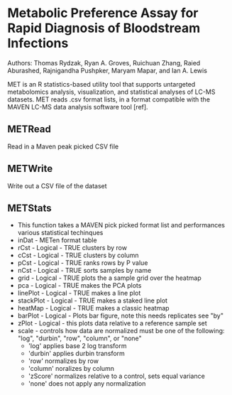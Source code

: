 # Metabolic Preference Assay for Rapid Diagnosis of Bloodstream Infections #
Authors: Thomas Rydzak, Ryan A. Groves, Ruichuan Zhang, Raied Aburashed, Rajnigandha Pushpker, Maryam Mapar, and Ian A. Lewis


MET is an R statistics-based utility tool that supports untargeted metabolomics analysis, visualization, and statistical analyses of LC-MS datasets. MET reads .csv format lists, in a format compatible with the MAVEN LC-MS data analysis software tool [ref].

## METRead ##
  Read in a Maven peak picked CSV file 
## METWrite ##
  Write out a CSV file of the dataset
## METStats ##
* This function takes a MAVEN pick picked format list and performances various statistical techinques 
* inDat - METen format table
* rCst - Logical - TRUE clusters by row
* cCst - Logical - TRUE clusters by column
* pCst - Logical - TRUE ranks rows by P value 
* nCst - Logical - TRUE sorts samples by name
* grid - Logical - TRUE plots the a sample grid over the heatmap
* pca - Logical - TRUE makes the PCA plots
* linePlot - Logical - TRUE makes a line plot
* stackPlot - Logical - TRUE makes a staked line plot
* heatMap - Logical - TRUE makes a classic heatmap
* barPlot - Logical - Plots bar figure, note this needs replicates see "by"
* zPlot - Logical - this plots data relative to a reference sample set
* scale - controls how data are normalized must be one of the following: "log", "durbin", "row", "column", or "none"
   - 'log' applies base 2 log transform
   - 'durbin' applies durbin transform
   - 'row' normalizes by row
   - 'column' noralizes by column
   - 'zScore' normalizes relative to a control, sets equal variance
   - 'none' does not apply any normalization

 
